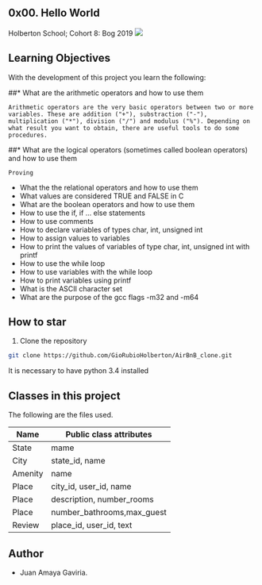 ## 0x00. Hello World
Holberton School; Cohort 8: Bog 2019
<img src="https://intranet.hbtn.io/assets/holberton-logo-default-f524735c3d53aec88994dbb6130b16941bb20dc6cd437c99209906fab967b834.png">

## Learning Objectives
With the development of this project you learn the following:

##* What are the arithmetic operators and how to use them

	Arithmetic operators are the very basic operators between two or more variables. These are addition ("+"), substraction ("-"), multiplication ("*"), division ("/") and modulus ("%"). Depending on what result you want to obtain, there are useful tools to do some procedures.

##* What are the logical operators (sometimes called boolean operators) and how to use them

	Proving

* What the the relational operators and how to use them
* What values are considered TRUE and FALSE in C
* What are the boolean operators and how to use them
* How to use the if, if ... else statements
* How to use comments
* How to declare variables of types char, int, unsigned int
* How to assign values to variables
* How to print the values of variables of type char, int, unsigned int with printf
* How to use the while loop
* How to use variables with the while loop
* How to print variables using printf
* What is the ASCII character set
* What are the purpose of the gcc flags -m32 and -m64

## How to star

1. Clone the repository

```bash
git clone https://github.com/GioRubioHolberton/AirBnB_clone.git
```

It is necessary to have python 3.4 installed

## Classes in this project

The following are the files used.

Name             | Public class attributes    |
----------       | ------------               |
State            | mame                       |
City             | state_id, name             |
Amenity          | name                       |
Place            | city_id, user_id, name     |
Place            | description, number_rooms  |
Place            | number_bathrooms,max_guest |
Review           | place_id, user_id, text    |


## Author
* Juan Amaya Gaviria.

